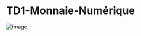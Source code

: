 # TD1-Monnaie-Numérique


![image](https://user-images.githubusercontent.com/76626503/133804175-a73edb6f-879a-4185-97ff-d8ce9db24d48.png)
